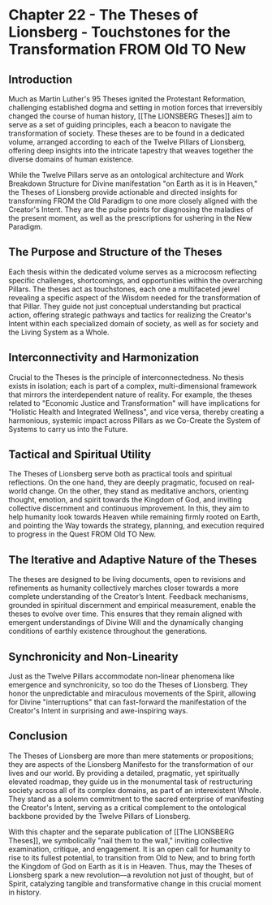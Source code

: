 # Chapter 22 - The Theses of Lionsberg - Touchstones for the Transformation FROM Old TO New

## Introduction

Much as Martin Luther's 95 Theses ignited the Protestant Reformation, challenging established dogma and setting in motion forces that irreversibly changed the course of human history, [[The LIONSBERG Theses]] aim to serve as a set of guiding principles, each a beacon to navigate the transformation of society. These theses are to be found in a dedicated volume, arranged according to each of the Twelve Pillars of Lionsberg, offering deep insights into the intricate tapestry that weaves together the diverse domains of human existence.

While the Twelve Pillars serve as an ontological architecture and Work Breakdown Structure for Divine manifestation "on Earth as it is in Heaven," the Theses of Lionsberg provide actionable and directed insights for transforming FROM the Old Paradigm to one more closely aligned with the Creator's Intent. They are the pulse points for diagnosing the maladies of the present moment, as well as the prescriptions for ushering in the New Paradigm.

## The Purpose and Structure of the Theses

Each thesis within the dedicated volume serves as a microcosm reflecting specific challenges, shortcomings, and opportunities within the overarching Pillars. The theses act as touchstones, each one a multifaceted jewel revealing a specific aspect of the Wisdom needed for the transformation of that Pillar. They guide not just conceptual understanding but practical action, offering strategic pathways and tactics for realizing the Creator's Intent within each specialized domain of society, as well as for society and the Living System as a Whole.

## Interconnectivity and Harmonization

Crucial to the Theses is the principle of interconnectedness. No thesis exists in isolation; each is part of a complex, multi-dimensional framework that mirrors the interdependent nature of reality. For example, the theses related to "Economic Justice and Transformation" will have implications for "Holistic Health and Integrated Wellness", and vice versa, thereby creating a harmonious, systemic impact across Pillars as we Co-Create the System of Systems to carry us into the Future.

## Tactical and Spiritual Utility

The Theses of Lionsberg serve both as practical tools and spiritual reflections. On the one hand, they are deeply pragmatic, focused on real-world change. On the other, they stand as meditative anchors, orienting thought, emotion, and spirit towards the Kingdom of God, and inviting collective discernment and continuous improvement. In this, they aim to help humanity look towards Heaven while remaining firmly rooted on Earth, and pointing the Way towards the strategy, planning, and execution required to progress in the Quest FROM Old TO New.

## The Iterative and Adaptive Nature of the Theses

The theses are designed to be living documents, open to revisions and refinements as humanity collectively marches closer towards a more complete understanding of the Creator’s Intent. Feedback mechanisms, grounded in spiritual discernment and empirical measurement, enable the theses to evolve over time. This ensures that they remain aligned with emergent understandings of Divine Will and the dynamically changing conditions of earthly existence throughout the generations.

## Synchronicity and Non-Linearity

Just as the Twelve Pillars accommodate non-linear phenomena like emergence and synchronicity, so too do the Theses of Lionsberg. They honor the unpredictable and miraculous movements of the Spirit, allowing for Divine "interruptions" that can fast-forward the manifestation of the Creator's Intent in surprising and awe-inspiring ways.

## Conclusion

The Theses of Lionsberg are more than mere statements or propositions; they are aspects of the Lionsberg Manifesto for the transformation of our lives and our world. By providing a detailed, pragmatic, yet spiritually elevated roadmap, they guide us in the monumental task of restructuring society across all of its complex domains, as part of an interexistent Whole. They stand as a solemn commitment to the sacred enterprise of manifesting the Creator's Intent, serving as a critical complement to the ontological backbone provided by the Twelve Pillars of Lionsberg.

With this chapter and the separate publication of [[The LIONSBERG Theses]], we symbolically "nail them to the wall," inviting collective examination, critique, and engagement. It is an open call for humanity to rise to its fullest potential, to transition from Old to New, and to bring forth the Kingdom of God on Earth as it is in Heaven. Thus, may the Theses of Lionsberg spark a new revolution—a revolution not just of thought, but of Spirit, catalyzing tangible and transformative change in this crucial moment in history.

